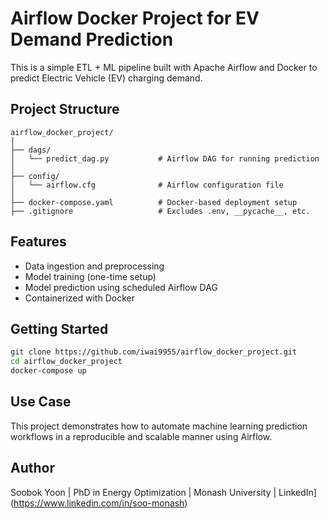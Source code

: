# Airflow Docker Project for EV Demand Prediction

This is a simple ETL + ML pipeline built with Apache Airflow and Docker to predict Electric Vehicle (EV) charging demand.

## Project Structure

```
airflow_docker_project/
│
├── dags/
│   └── predict_dag.py           # Airflow DAG for running prediction
│
├── config/
│   └── airflow.cfg              # Airflow configuration file
│
├── docker-compose.yaml          # Docker-based deployment setup
├── .gitignore                   # Excludes .env, __pycache__, etc.
```

## Features
- Data ingestion and preprocessing
- Model training (one-time setup)
- Model prediction using scheduled Airflow DAG
- Containerized with Docker

## Getting Started

```bash
git clone https://github.com/iwai9955/airflow_docker_project.git
cd airflow_docker_project
docker-compose up
```

## Use Case
This project demonstrates how to automate machine learning prediction workflows in a reproducible and scalable manner using Airflow.

## Author
Soobok Yoon | PhD in Energy Optimization | Monash University | LinkedIn](https://www.linkedin.com/in/soo-monash)
